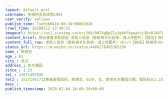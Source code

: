 ```yaml
---
layout: default_post
username: 多喝热水别烦我1991
user_verify: yellowv
publish_time: TueFeb0416:06:34+08002020
crawl_time: 20200212-12:40:51
imageurl: https://wx1.sinaimg.cn/orj360/007XgBpZly1gbkfkpaaksj30u014078g.jpg,https://wx3.sinaimg.cn/orj360/007XgBpZly1gbkfkpkgymj30u01hcdoh.jpg
content_brief: 肺炎患者求助超话 求助人信息（若有相关化验单，请上传图片）【姓名】陈焕芝【年龄】61【所在城市】武汉【所在小区、社区】东方雅园【患病时间】1.23【联系方式】13971497035【其他紧急联系人】15171441712患者是我妈妈，陈焕芝，61岁，女，家住东方雅园三期。我妈妈从1.23开始低烧，去过 ...全文
content_full_raw: 求助人信息（若有相关化验单，请上传图片）<br/>【姓名】陈焕芝<br/>【年龄】61<br/>【所在城市】武汉<br/>【所在小区、社区】东方雅园<br/>【患病时间】1.23<br/>【联系方式】13971497035<br/>【其他紧急联系人】15171441712<br/>患者是我妈妈，陈焕芝，61岁，女，家住东方雅园三期。我妈妈从1.23开始低烧，去过多次医院，因为疫情管理政策，1.27第二次去的社区安排的和平街道卫生所，因为没有明显肺炎特征，社区医生简单查血后说的没事，以至于贻误病情。一直到1.31晚上，高烧39度去了普仁医院，医生才安排做了ct，显示双肺感染，其余所有检查报告均已经指向新型冠状病毒肺炎，肺炎五项已排除，2.1中南医生看了资料已经明确说了临床可确诊，2.3预约了七医院核酸，据闻七医院核酸检测还要排很久队。妈妈在家一直低烧，食欲不振，呼吸急促，我们目前在九医院门诊打针吃药，但是没有起色反而更严重。于2.4日第二次ct反映，双肺已白一大部分，现九医院医生已开住院单！！！但是住院部不让患者入住非要疫情指挥部通知，患者情况现在已经相当危重，希望有关部门帮帮我们，能够让妈妈早日入住医院。联系电话陈焕芝13971497035。<adata-url="http://t.cn/R2WxQOQ"href="http://weibo.com/p/1001018008642010000000000"data-hide=""><spanclass='url-icon'><imgstyle='width:1rem;height:1rem'src='https://h5.sinaimg.cn/upload/2015/09/25/3/timeline_card_small_location_default.png'></span><spanclass="surl-text">武汉</span></a>
status_url: https://m.weibo.cn/status/4468276493385298
name_: 陈焕芝
age_: 61
city_: 武汉
address_: 东方雅园
since_: 1.23
tel_: 13971497035
tel2_: 15171441712患者是我妈妈，陈焕芝，61岁，女，家住东方雅园三期。我妈妈从1.23开始低烧，去过多次医院，因为疫情管理政策，1.27第二次去的社区安排的和平街道卫生所，因为没有明显肺炎特征，社区医生简单查血后说的没事，以至于贻误病情。一直到1.31晚上，高烧39度去了普仁医院，医生才安排做了ct，显示双肺感染，其余所有检查报告均已经指向新型冠状病毒肺炎，肺炎五项已排除，2.1中南医生看了资料已经明确说了临床可确诊，2.3预约了七医院核酸，据闻七医院核酸检测还要排很久队。妈妈在家一直低烧，食欲不振，呼吸急促，我们目前在九医院门诊打针吃药，但是没有起色反而更严重。于2.4日第二次ct反映，双肺已白一大部分，现九医院医生已开住院单！！！但是住院部不让患者入住非要疫情指挥部通知，患者情况现在已经相当危重，希望有关部门帮帮我们，能够让妈妈早日入住医院。联系电话陈焕芝13971497035。<adata-url="http//t.cn/R2WxQOQ"href="http//weibo.com/p/1001018008642010000000000"data-hide=""><spanclass='url-icon'><imgstyle='width1rem;height1rem'src='https//h5.sinaimg.cn/upload/2015/09/25/3/timeline_card_small_location_default.png'></span><spanclass="surl-text">武汉</span></a>
desc_: 
publish_timestamp: 2020-02-04 16:06:34+08:00
---
```

